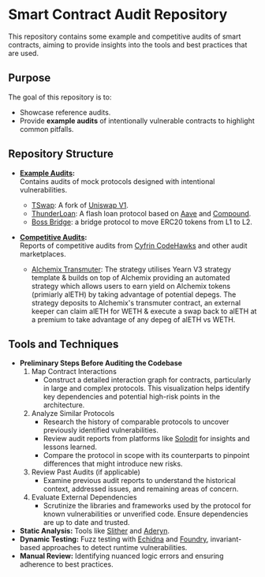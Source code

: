 # Smart Contract Audit Repository

This repository contains some example and competitive audits of smart contracts, aiming to provide insights into the tools and best practices that are used.

## Purpose

The goal of this repository is to:  
- Showcase reference audits.  
- Provide **example audits** of intentionally vulnerable contracts to highlight common pitfalls.  

## Repository Structure

- **[Example Audits](./example-audits):**  
  Contains audits of mock protocols designed with intentional vulnerabilities.  
  - [TSwap](https://github.com/mlbyvn/audits/tree/main/example-audits/tswap): A fork of [Uniswap V1](https://docs.uniswap.org/contracts/v1/overview).
  - [ThunderLoan](https://github.com/mlbyvn/audits/tree/main/example-audits/thunderloan): A flash loan protocol based on [Aave](https://aave.com/docs) and [Compound](https://docs.compound.finance/).
  - [Boss Bridge](): a bridge protocol to move ERC20 tokens from L1 to L2.


- **[Competitive Audits](./competitive-audits):**  
  Reports of competitive audits from [Cyfrin CodeHawks](https://codehawks.cyfrin.io/) and other audit marketplaces.
  - [Alchemix Transmuter](): The strategy utilises Yearn V3 strategy template & builds on top of Alchemix providing an automated strategy which allows users to earn yield on Alchemix tokens (primiarly alETH) by taking advantage of potential       depegs. The strategy deposits to Alchemix's transmuter contract, an external keeper can claim alETH for WETH & execute a swap back to alETH at a premium to take advantage of any depeg of alETH vs WETH.

## Tools and Techniques

- **Preliminary Steps Before Auditing the Codebase** 
    1. Map Contract Interactions
       - Construct a detailed interaction graph for contracts, particularly in large and complex protocols. This visualization helps identify key dependencies and potential high-risk points in the architecture.
    2. Analyze Similar Protocols
       - Research the history of comparable protocols to uncover previously identified vulnerabilities.
       - Review audit reports from platforms like [Solodit](https://solodit.cyfrin.io/) for insights and lessons learned.
       - Compare the protocol in scope with its counterparts to pinpoint differences that might introduce new risks.
    3. Review Past Audits (if applicable)
       - Examine previous audit reports to understand the historical context, addressed issues, and remaining areas of concern.
    4. Evaluate External Dependencies
       - Scrutinize the libraries and frameworks used by the protocol for known vulnerabilities or unverified code. Ensure dependencies are up to date and trusted.
- **Static Analysis:** Tools like [Slither](https://github.com/crytic/slither) and [Aderyn](https://github.com/crytic/aderyn).  
- **Dynamic Testing:** Fuzz testing with [Echidna](https://github.com/crytic/echidna) and [Foundry](https://book.getfoundry.sh/), invariant-based approaches to detect runtime vulnerabilities.  
- **Manual Review:** Identifying nuanced logic errors and ensuring adherence to best practices.

